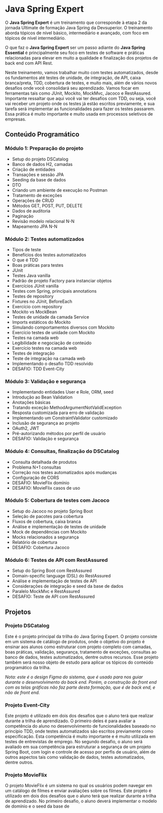 # Java Spring Expert

O **Java Spring Expert** é um treinamento que corresponde à etapa 2 da jornada Ultimate de formação Java Spring da Devsuperior. O treinamento aborda tópicos de nível básico, intermediário e avançado, com foco em tópicos de nível intermediário.

O que faz o **Java Spring Expert** ser um passo adiante do **Java Spring Essential** é principalmente seu foco em testes de software e práticas relacionadas para elevar em muito a qualidade e finalização dos projetos de back end com API Rest.

Neste treinamento, vamos trabalhar muito com testes automatizados, desde os fundamentos até testes de unidade, de integração, de API, caixa branca/preta, TDD, cobertura de testes, e muito mais, além de vários novos desafios onde você consolidará seu aprendizado. Vamos focar em ferramentas tais como JUnit, Mockito, MockMvc, Jacoco e RestAssured. Importante ressaltar que aqui você vai ter desafios com TDD, ou seja, você vai receber um projeto onde os testes já estão escritos previamente, e sua tarefa será implementar as funcionalidades para fazer os testes passarem. Essa prática é muito importante e muito usada em processos seletivos de empresas.

## Conteúdo Programático

### Módulo 1: Preparação do projeto
- Setup do projeto DSCatalog
- Banco de dados H2, camadas
- Criação de entidades
- Transações e sessão JPA
- Seeding da base de dados
- DTO
- Criando um ambiente de execução no Postman
- Tratamento de exceções
- Operações de CRUD
- Métodos GET, POST, PUT, DELETE
- Dados de auditoria
- Paginação
- Revisão modelo relacional N-N
- Mapeamento JPA N-N

### Módulo 2: Testes automatizados
- Tipos de teste
- Benefícios dos testes automatizados
- O que é TDD
- Boas práticas para testes
- JUnit
- Testes Java vanilla
- Padrão de projeto Factory para instanciar objetos
- Exercícios JUnit vanilla
- Testes com Spring, principais annotations
- Testes de repository
- Fixtures no JUnit, BeforeEach
- Exercício com repository
- Mockito vs MockBean
- Testes de unidade da camada Service
- Imports estáticos do Mockito
- Simulando comportamentos diversos com Mockito
- Exercício testes de unidade com Mockito
- Testes na camada web
- Legibilidade e negociação de conteúdo
- Exercício testes na camada web
- Testes de integração
- Teste de integração na camada web
- Implementando o desafio TDD resolvido
- DESAFIO: TDD Event-City

### Módulo 3: Validação e segurança
- Implementando entidades User e Role, ORM, seed
- Introdução ao Bean Validation
- Anotações básicas
- Tratando exceção MethodArgumentNotValidException
- Resposta customizada para erro de validação
- Implementando um ConstraintValidator customizado
- Inclusão de segurança ao projeto
- OAuth2, JWT
- Pré-autorizando métodos por perfil de usuário
- DESAFIO: Validação e segurança

### Módulo 4: Consultas, finalização do DSCatalog
- Consulta detalhada de produtos
- Problema N+1 consultas
- Correção nos testes automatizados após mudanças
- Configuração de CORS
- DESAFIO: MovieFlix domínio
- DESAFIO: MovieFlix casos de uso

### Módulo 5: Cobertura de testes com Jacoco
- Setup do Jacoco no projeto Spring Boot
- Seleção de pacotes para cobertura
- Fluxos de cobertura, caixa branca
- Análise e implementação de testes de unidade
- Mock de dependências com Mockito
- Mocks relacionados a segurança
- Relatório de cobertura
- DESAFIO: Cobertura Jacoco

### Módulo 6: Testes de API com RestAssured
- Setup do Spring Boot com RestAssured
- Domain-specific language (DSL) do RestAssured
- Análise e implementação de testes de API
- Considerações de integração e seed da base de dados
- Paralelo MockMvc e RestAssured
- DESAFIO: Teste de API com RestAssured

## Projetos

### Projeto DSCatalog
Este é o projeto principal da trilha do Java Spring Expert. O projeto consiste em um sistema de catálogo de produtos, onde o objetivo do projeto é ensinar aos alunos como estruturar com projeto completo com camadas, boas práticas, validação, segurança, tratamento de exceções, consultas ao banco de dados, testes automatizados, dentre outros recursos. Esse projeto também será nosso objeto de estudo para aplicar os tópicos do conteúdo programático da trilha.

*Nota: este é o design Figma do sistema, que é usado para nos guiar durante o desenvolvimento do back end. Porém, a construção do front end com as telas gráficas não faz parte desta formação, que é de back end, e não de front end.*

### Projeto Event-City
Este projeto é utilizado em dois dos desafios que o aluno terá que realizar durante a trilha de aprendizado. O primeiro deles é para avaliar a competência do aluno no desenvolvimento de funcionalidades baseado no princípio TDD, onde testes automatizados são escritos previamente como especificação. Esta competência é muito importante e é muito utilizada em testes de entrevistas de emprego. No segundo desafio, o aluno será avaliado em sua competência para estruturar a segurança de um projeto Spring Boot, com login e controle de acesso por perfis de usuário, além de outros aspectos tais como validação de dados, testes automatizados, dentre outros.

### Projeto MovieFlix
O projeto MovieFlix é um sistema no qual os usuários podem navegar em um catálogo de filmes e enviar avaliações sobre os filmes. Este projeto é utilizado em dois dos desafios que o aluno terá que realizar durante a trilha de aprendizado. No primeiro desafio, o aluno deverá implementar o modelo de domínio e o seed da base de
